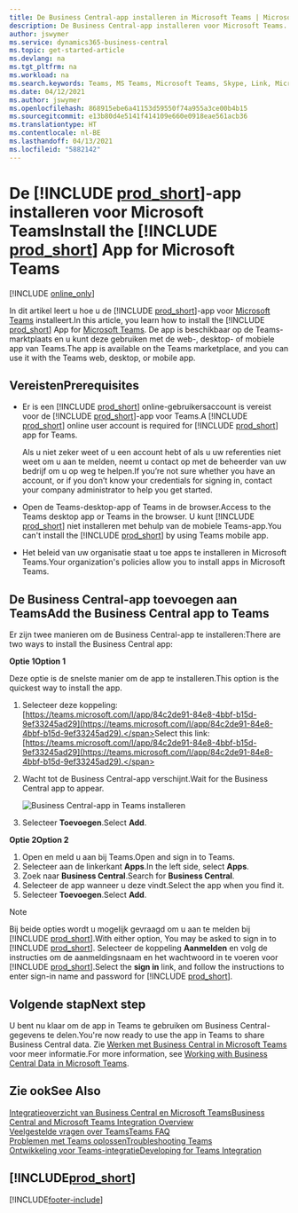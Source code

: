 ```yaml
---
title: De Business Central-app installeren in Microsoft Teams | Microsoft Docs
description: De Business Central-app installeren voor Microsoft Teams.
author: jswymer
ms.service: dynamics365-business-central
ms.topic: get-started-article
ms.devlang: na
ms.tgt_pltfrm: na
ms.workload: na
ms.search.keywords: Teams, MS Teams, Microsoft Teams, Skype, Link, Microsoft 365, collaborate, collaboration, teamwork
ms.date: 04/12/2021
ms.author: jswymer
ms.openlocfilehash: 868915ebe6a41153d59550f74a955a3ce00b4b15
ms.sourcegitcommit: e13b80d4e5141f414109e660e0918eae561acb36
ms.translationtype: HT
ms.contentlocale: nl-BE
ms.lasthandoff: 04/13/2021
ms.locfileid: "5882142"
---
```

# <a name="install-the-prod_short-app-for-microsoft-teams"></a><span data-ttu-id="b8cf6-103">De [!INCLUDE [prod_short](includes/prod_short.md)]-app installeren voor Microsoft Teams</span><span class="sxs-lookup"><span data-stu-id="b8cf6-103">Install the [!INCLUDE [prod_short](includes/prod_short.md)] App for Microsoft Teams</span></span>

[!INCLUDE [online_only](includes/online_only.md)]

<span data-ttu-id="b8cf6-104">In dit artikel leert u hoe u de [!INCLUDE [prod_short](includes/prod_short.md)]-app voor [Microsoft Teams](https://www.microsoft.com/en-us/microsoft-365/microsoft-teams) installeert.</span><span class="sxs-lookup"><span data-stu-id="b8cf6-104">In this article, you learn how to install the [!INCLUDE [prod_short](includes/prod_short.md)] App for [Microsoft Teams](https://www.microsoft.com/en-us/microsoft-365/microsoft-teams).</span></span> <span data-ttu-id="b8cf6-105">De app is beschikbaar op de Teams-marktplaats en u kunt deze gebruiken met de web-, desktop- of mobiele app van Teams.</span><span class="sxs-lookup"><span data-stu-id="b8cf6-105">The app is available on the Teams marketplace, and you can use it with the Teams web, desktop, or mobile app.</span></span>

## <a name="prerequisites"></a><span data-ttu-id="b8cf6-106">Vereisten</span><span class="sxs-lookup"><span data-stu-id="b8cf6-106">Prerequisites</span></span>

- <span data-ttu-id="b8cf6-107">Er is een [!INCLUDE [prod_short](includes/prod_short.md)] online-gebruikersaccount is vereist voor de [!INCLUDE [prod_short](includes/prod_short.md)]-app voor Teams.</span><span class="sxs-lookup"><span data-stu-id="b8cf6-107">A [!INCLUDE [prod_short](includes/prod_short.md)] online user account is required for [!INCLUDE [prod_short](includes/prod_short.md)] app for Teams.</span></span>

    <span data-ttu-id="b8cf6-108">Als u niet zeker weet of u een account hebt of als u uw referenties niet weet om u aan te melden, neemt u contact op met de beheerder van uw bedrijf om u op weg te helpen.</span><span class="sxs-lookup"><span data-stu-id="b8cf6-108">If you’re not sure whether you have an account, or if you don’t know your credentials for signing in, contact your company administrator to help you get started.</span></span>

- <span data-ttu-id="b8cf6-109">Open de Teams-desktop-app of Teams in de browser.</span><span class="sxs-lookup"><span data-stu-id="b8cf6-109">Access to the Teams desktop app or Teams in the browser.</span></span> <span data-ttu-id="b8cf6-110">U kunt [!INCLUDE [prod_short](includes/prod_short.md)] niet installeren met behulp van de mobiele Teams-app.</span><span class="sxs-lookup"><span data-stu-id="b8cf6-110">You can't install the [!INCLUDE [prod_short](includes/prod_short.md)] by using Teams mobile app.</span></span>

- <span data-ttu-id="b8cf6-111">Het beleid van uw organisatie staat u toe apps te installeren in Microsoft Teams.</span><span class="sxs-lookup"><span data-stu-id="b8cf6-111">Your organization's policies allow you to install apps in Microsoft Teams.</span></span>

## <a name="add-the-business-central-app-to-teams"></a><span data-ttu-id="b8cf6-112">De Business Central-app toevoegen aan Teams</span><span class="sxs-lookup"><span data-stu-id="b8cf6-112">Add the Business Central app to Teams</span></span>

<span data-ttu-id="b8cf6-113">Er zijn twee manieren om de Business Central-app te installeren:</span><span class="sxs-lookup"><span data-stu-id="b8cf6-113">There are two ways to install the Business Central app:</span></span>

<span data-ttu-id="b8cf6-114">**Optie 1**</span><span class="sxs-lookup"><span data-stu-id="b8cf6-114">**Option 1**</span></span>

<span data-ttu-id="b8cf6-115">Deze optie is de snelste manier om de app te installeren.</span><span class="sxs-lookup"><span data-stu-id="b8cf6-115">This option is the quickest way to install the app.</span></span>

1. <span data-ttu-id="b8cf6-116">Selecteer deze koppeling: [https://teams.microsoft.com/l/app/84c2de91-84e8-4bbf-b15d-9ef33245ad29](https://teams.microsoft.com/l/app/84c2de91-84e8-4bbf-b15d-9ef33245ad29).</span><span class="sxs-lookup"><span data-stu-id="b8cf6-116">Select this link: [https://teams.microsoft.com/l/app/84c2de91-84e8-4bbf-b15d-9ef33245ad29](https://teams.microsoft.com/l/app/84c2de91-84e8-4bbf-b15d-9ef33245ad29).</span></span>

2. <span data-ttu-id="b8cf6-117">Wacht tot de Business Central-app verschijnt.</span><span class="sxs-lookup"><span data-stu-id="b8cf6-117">Wait for the Business Central app to appear.</span></span>

    ![Business Central-app in Teams installeren](media/teams-install-app.png)

3. <span data-ttu-id="b8cf6-119">Selecteer **Toevoegen**.</span><span class="sxs-lookup"><span data-stu-id="b8cf6-119">Select **Add**.</span></span>

<span data-ttu-id="b8cf6-120">**Optie 2**</span><span class="sxs-lookup"><span data-stu-id="b8cf6-120">**Option 2**</span></span>

1. <span data-ttu-id="b8cf6-121">Open en meld u aan bij Teams.</span><span class="sxs-lookup"><span data-stu-id="b8cf6-121">Open and sign in to Teams.</span></span>
2. <span data-ttu-id="b8cf6-122">Selecteer aan de linkerkant **Apps**.</span><span class="sxs-lookup"><span data-stu-id="b8cf6-122">In the left side, select **Apps**.</span></span>
3. <span data-ttu-id="b8cf6-123">Zoek naar **Business Central**.</span><span class="sxs-lookup"><span data-stu-id="b8cf6-123">Search for **Business Central**.</span></span>
4. <span data-ttu-id="b8cf6-124">Selecteer de app wanneer u deze vindt.</span><span class="sxs-lookup"><span data-stu-id="b8cf6-124">Select the app when you find it.</span></span>
5. <span data-ttu-id="b8cf6-125">Selecteer **Toevoegen**.</span><span class="sxs-lookup"><span data-stu-id="b8cf6-125">Select **Add**.</span></span>

> [!NOTE]
> <span data-ttu-id="b8cf6-126">Bij beide opties wordt u mogelijk gevraagd om u aan te melden bij [!INCLUDE [prod_short](includes/prod_short.md)].</span><span class="sxs-lookup"><span data-stu-id="b8cf6-126">With either option, You may be asked to sign in to [!INCLUDE [prod_short](includes/prod_short.md)].</span></span> <span data-ttu-id="b8cf6-127">Selecteer de koppeling **Aanmelden** en volg de instructies om de aanmeldingsnaam en het wachtwoord in te voeren voor [!INCLUDE [prod_short](includes/prod_short.md)].</span><span class="sxs-lookup"><span data-stu-id="b8cf6-127">Select the **sign in** link, and follow the instructions to enter sign-in name and password for [!INCLUDE [prod_short](includes/prod_short.md)].</span></span>

## <a name="next-step"></a><span data-ttu-id="b8cf6-128">Volgende stap</span><span class="sxs-lookup"><span data-stu-id="b8cf6-128">Next step</span></span>

<span data-ttu-id="b8cf6-129">U bent nu klaar om de app in Teams te gebruiken om Business Central-gegevens te delen.</span><span class="sxs-lookup"><span data-stu-id="b8cf6-129">You're now ready to use the app in Teams to share Business Central data.</span></span> <span data-ttu-id="b8cf6-130">Zie [Werken met Business Central in Microsoft Teams](across-working-with-teams.md) voor meer informatie.</span><span class="sxs-lookup"><span data-stu-id="b8cf6-130">For more information, see [Working with Business Central Data in Microsoft Teams](across-working-with-teams.md).</span></span>

## <a name="see-also"></a><span data-ttu-id="b8cf6-131">Zie ook</span><span class="sxs-lookup"><span data-stu-id="b8cf6-131">See Also</span></span>

[<span data-ttu-id="b8cf6-132">Integratieoverzicht van Business Central en Microsoft Teams</span><span class="sxs-lookup"><span data-stu-id="b8cf6-132">Business Central and Microsoft Teams Integration Overview</span></span>](across-teams-overview.md)  
[<span data-ttu-id="b8cf6-133">Veelgestelde vragen over Teams</span><span class="sxs-lookup"><span data-stu-id="b8cf6-133">Teams FAQ</span></span>](teams-faq.md)  
[<span data-ttu-id="b8cf6-134">Problemen met Teams oplossen</span><span class="sxs-lookup"><span data-stu-id="b8cf6-134">Troubleshooting Teams</span></span>](admin-teams-troubleshooting.md)  
[<span data-ttu-id="b8cf6-135">Ontwikkeling voor Teams-integratie</span><span class="sxs-lookup"><span data-stu-id="b8cf6-135">Developing for Teams Integration</span></span>](/dynamics365/business-central/dev-itpro/developer/devenv-develop-for-teams)  

## [!INCLUDE[prod_short](includes/free_trial_md.md)]  


[!INCLUDE[footer-include](includes/footer-banner.md)]